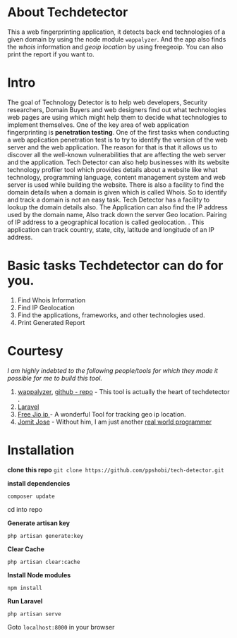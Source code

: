 
# About Techdetector

This a web fingerprinting application, it detects back end technologies of a given domain by using the node module `wappalyzer`. And the app also finds the *whois* information and *geoip location* by using freegeoip. You can also print the report if you want to.

# Intro
The goal of Technology Detector is to help web developers, Security researchers, Domain Buyers and web designers find out what technologies web pages are using which might help them to decide what technologies to implement themselves. One of the key area of web application fingerprinting is **penetration testing**. One of the first tasks when conducting a web application penetration test is to try to identify the version of the web server and the web application. The reason for that is that it allows us to discover all the well-known vulnerabilities that are affecting the web server and the application. Tech Detector can also help businesses with its website technology profiler tool which provides details about a website like what technology, programming language, content management system and web server is used while building the website. There is also a facility to find the domain details when a domain is given which is called Whois. So to identify and track a domain is not an easy task. Tech Detector has a facility to lookup the domain details also.
The Application can also find the IP address used by the domain name, Also track down the server Geo location. Pairing of IP address to a geographical location is called geolocation. . This application can track country, state, city, latitude and longitude of an IP address.

# Basic tasks Techdetector can do for you.

1. Find Whois Information
2. Find IP Geolocation
3. Find the applications, frameworks, and other technologies used.
4. Print Generated Report

# Courtesy
*I am highly indebted to the following people/tools for which they made it possible for me to build this tool.*

1. [wappalyzer](http://wappalyzer.com), [github - repo](https://github.com/AliasIO/Wappalyzer) - This tool is actually the heart of techdetector .
2. [Laravel ](https://laravel.com/)
3. [Free Jio ip ](http://freegeoip.net) - A wonderful Tool for tracking geo ip location.
4. [Jomit Jose](https://github.com/jomoos) - Without him, I am just another  [real world programmer](http://imgur.com/a/SohjD)

# Installation

**clone this repo**
`git clone https://github.com/ppshobi/tech-detector.git`

**install dependencies**

`composer update`

cd into repo

**Generate artisan key**

`php artisan generate:key`

**Clear Cache**

`php artisan clear:cache`

**Install Node modules**

`npm install`

**Run Laravel**

`php artisan serve`

Goto `localhost:8000` in your browser